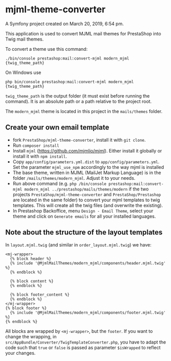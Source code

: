 mjml-theme-converter
====================

A Symfony project created on March 20, 2019, 6:54 pm.

This application is used to convert MJML mail themes for PrestaShop into Twig
mail themes.

To convert a theme use this command:

```
./bin/console prestashop:mail:convert-mjml modern_mjml {twig_theme_path}
```

On Windows use

```
php bin/console prestashop:mail:convert-mjml modern_mjml {twig_theme_path}
```

`twig_theme_path` is the output folder (it must exist before running the command). It is an absolute path or a path
relative to the project root.

The `modern_mjml` theme is located in this project in the `mails/themes` folder.

Create your own email template
------------------------------

- fork `PrestaShop/mjml-theme-converter`, install it with `git clone`.
- Run `composer install`
- Install `mjml` (https://github.com/mjmlio/mjml). Either install it globally or install it with `npm install`.
- Copy `app/config/parameters.yml.dist` to `app/config/parameters.yml`. Set the parameter `mjml_use_npm` accordingly to
  the way mjml is installed
- The base theme, written in MJML (MailJet Markup Language) is in the folder `/mails/themes/modern_mjml`. Adjust it to
  your needs.
- Run above command (e.g. `php /bin/console prestashop:mail:convert-mjml modern_mjml ../prestashop/mails/themes/modern`
  if the two projects `PrestaShop/mjml-theme-converter` and `PrestaShop/Prestashop` are located in the same folder)
  to convert your mjml templates to twig templates. This will create all the twig files (and overwrite the existing).
- In Prestashop Backoffice, menu `Design - Email Theme`, select your theme and click on `Generate emails` for all your
  installed languages.


Note about the structure of the layout templates
------------------------------------------------

In `layout.mjml.twig` (and similar in `order_layout.mjml.twig`) we have:

    <mj-wrapper>
      {% block header %}
      {% include '@MjmlMailThemes/modern_mjml/components/header.mjml.twig' %}
      {% endblock %}

      {% block content %}
      {% endblock %}

      {% block footer_content %}
      {% endblock %}
    </mj-wrapper>
    {% block footer %}
      {% include '@MjmlMailThemes/modern_mjml/components/footer.mjml.twig' %}
    {% endblock %}

All blocks are wrapped by `<mj-wrapper>`, but the `footer`. If you want to change the wrapping,
in `src/AppBundle/Converter/TwigTemplateConverter.php`, you have to adapt the code such that `true` or `false` is passed
as parameter `$isWrapped` to reflect your changes.
